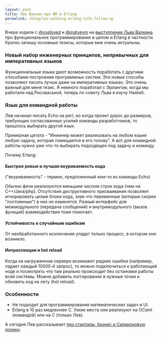 ```yaml
---
layout: post
title: Лев Валкин про ФП и Erlang
permalink: /blog/lev-walking-erlang-talk-follow-up
---
```

Вчера ходили с [@vseloved](https://twitter.com/#!/vseloved) и [@matveym](https://twitter.com/#!/matveym) на [выступление Льва Валкина](http://www.developers.org.ua/calendar/751/) про функциональное программирование в целом и Erlang в частности. Кратко запишу основные тезисы, которые мне очень актуальны.

### Новый набор инженерных принципов, непривычных для императивных языков

Функциональные языки дают возможность поработать с другими способами построения программных систем. Эти новые способы позволяют писать лучше даже на императивных языках. Это очень важный для меня тезис. Я немного поработал с Эрлангом, когда мы работали над Рисоваськой, теперь по совету Льва я изучу Haskell.
<!--more-->

### Язык для командной работы

Лев начинал писать Echo на perl, но когда проект дорос до размеров, требующих согласованных усилий команды разработчиков, то пришлось выбирать другой язык.

Примерная цитата - "Инженер может реализовать на любом языке любую задачу, которая помещается в его голову". А вот для командной работы нужно уже что-то выбирать подходящее под задачу и команду.

Почему Erlang:

#### Быстрое ревью и лучшая вкуриваемость кода

("вкуриваемость" - термин, предложенный кем-то из команды Echo)

Обычно фичи реализуются меньшим числом строк кода (чем на C++/Java/php). Отсутствие деструктивного присваивания позволяет игнорировать целые блоки кода, зная что переменные (которые скорее "постоянные") в них не изменятся. Разный интерфейс для межмодульного (передача сообщений) и внутримодульного (вызов функций) взаимодействия тоже помогает.

#### Устойчивость к случайным ошибкам

От необработанного исключения упадет только процесс, в котором оно возникло.

#### Интроспекция и hot reload

Когда на нагруженном сервере возникают редкие ошибки (например, падает каждый 10000-й запрос), то можно подключиться к работающей ноде и посмотреть что там реально происходит без остановки работы всей системы. Можно добавить логгирование в нужные точки и обновить код на лету (hot reload).

### Особенности

* Не подходит для программирования математических задач и UI.
* Erlang в 10 раз медленнее С. Узкие места они реализуют на OCaml (командой) или на C (только Лев).

А сегодня Лев рассказывает [про стартапы, бизнес и Силиконовую долину](http://www.developers.org.ua/calendar/750/).